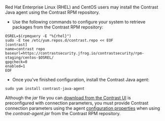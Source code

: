 <!--
title: "Download the Java Agent from our RPM Repository"
description: "Downloading the Java agent from our RPM Repository"
tags: "installation Java agent download redhat centos yum rpm"
-->

Red Hat Enterprise Linux (RHEL) and CentOS users may install the Contrast Java agent using the Contrast RPM repository.

* Use the following commands to configure your system to retrieve packages from the Contrast RPM repository: 

```console
OSREL=$(rpmquery -E "%{rhel}")
sudo -E tee /etc/yum.repos.d/contrast.repo << EOF
[contrast]
name=contrast repo
baseurl=https://contrastsecurity.jfrog.io/contrastsecurity/rpm-staging/centos-$OSREL/
gpgcheck=0
enabled=1
EOF
```

* Once you've finished configuration, install the Contrast Java agent: 

```console
sudo yum install contrast-java-agent
```

Although the *jar* file you can [download from the Contrast UI](installation-javastandard.html#contrast-ui) is preconfigured with connection parameters, you must provide Contrast connection parameters using the agent [configuration properties](installation-javaconfig.html) when using the *contrast-agent.jar* from the Contrast RPM repository.
